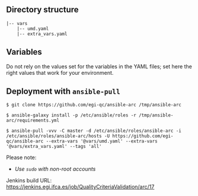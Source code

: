 ## Directory structure

    |-- vars
        |-- umd.yaml
        |-- extra_vars.yaml

## Variables

Do not rely on the values set for the variables in the YAML files; set here 
the right values that work for your environment.

## Deployment with `ansible-pull`

    $ git clone https://github.com/egi-qc/ansible-arc /tmp/ansible-arc

    $ ansible-galaxy install -p /etc/ansible/roles -r /tmp/ansible-arc/requirements.yml

    $ ansible-pull -vvv -C master -d /etc/ansible/roles/ansible-arc -i /etc/ansible/roles/ansible-arc/hosts -U https://github.com/egi-qc/ansible-arc --extra-vars '@vars/umd.yaml' --extra-vars '@vars/extra_vars.yaml' --tags 'all'

Please note:
  - _Use `sudo` with non-root accounts_

Jenkins build URL: https://jenkins.egi.ifca.es/job/QualityCriteriaValidation/arc/17
